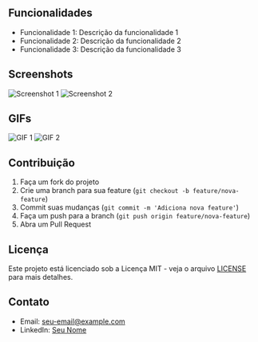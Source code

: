 ## Funcionalidades
- Funcionalidade 1: Descrição da funcionalidade 1
- Funcionalidade 2: Descrição da funcionalidade 2
- Funcionalidade 3: Descrição da funcionalidade 3

## Screenshots
![Screenshot 1](link-para-screenshot1.png)
![Screenshot 2](link-para-screenshot2.png)

## GIFs
![GIF 1](link-para-gif1.gif)
![GIF 2](link-para-gif2.gif)

## Contribuição
1. Faça um fork do projeto
2. Crie uma branch para sua feature (`git checkout -b feature/nova-feature`)
3. Commit suas mudanças (`git commit -m 'Adiciona nova feature'`)
4. Faça um push para a branch (`git push origin feature/nova-feature`)
5. Abra um Pull Request

## Licença
Este projeto está licenciado sob a Licença MIT - veja o arquivo [LICENSE](LICENSE) para mais detalhes.

## Contato
- Email: [seu-email@example.com](mailto:seu-email@example.com)
- LinkedIn: [Seu Nome](https://www.linkedin.com/in/seu-usuario/)

